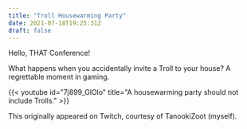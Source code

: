```yaml
---
title: "Troll Housewarming Party"
date: 2021-07-18T19:25:31Z
draft: false
---
```


Hello, THAT Conference!

What happens when you accidentally invite a Troll to your house? A regrettable moment in gaming.

{{< youtube id="7j899_GlOlo" title="A housewarming party should not include Trolls." >}}

This originally appeared on Twitch, courtesy of TanookiZoot (myself). 

